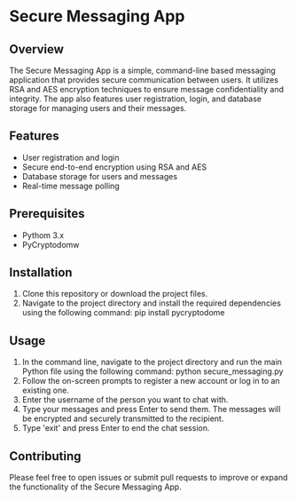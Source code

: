 # Secure Messaging App
## Overview
  The Secure Messaging App is a simple, command-line based messaging application that provides secure communication between users. It utilizes RSA and AES encryption techniques to ensure message confidentiality and integrity. The app also features user registration, login, and database storage for managing users and their messages.
## Features
  - User registration and login
  - Secure end-to-end encryption using RSA and AES
  - Database storage for users and messages
  - Real-time message polling
## Prerequisites
  - Pythom 3.x
  - PyCryptodomw
## Installation
  1. Clone this repository or download the project files.
  2. Navigate to the project directory and install the required dependencies using the following command:
    pip install pycryptodome
## Usage 
  1. In the command line, navigate to the project directory and run the main Python file using the following command:
    python secure_messaging.py
  2. Follow the on-screen prompts to register a new account or log in to an existing one.
  3. Enter the username of the person you want to chat with.
  4. Type your messages and press Enter to send them. The messages will be encrypted and securely transmitted to the recipient.
  5. Type 'exit' and press Enter to end the chat session.
## Contributing
  Please feel free to open issues or submit pull requests to improve or expand the functionality of the Secure Messaging App.
  
